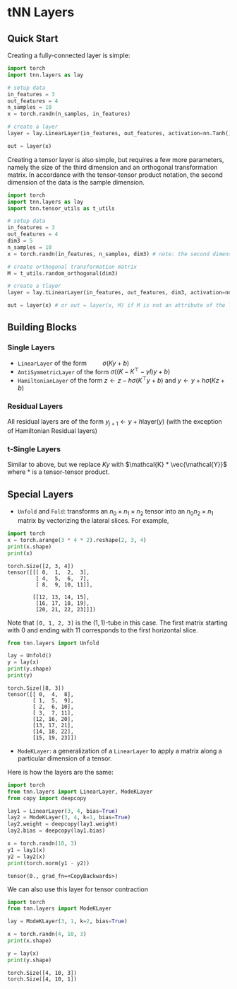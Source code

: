 # tNN Layers

## Quick Start

Creating a fully-connected layer is simple: 
```python
import torch
import tnn.layers as lay

# setup data
in_features = 3
out_features = 4
n_samples = 10
x = torch.randn(n_samples, in_features)

# create a layer
layer = lay.LinearLayer(in_features, out_features, activation=nn.Tanh())

out = layer(x)
```

Creating a tensor layer is also simple, but requires a few more parameters, namely the size of the third dimension and an orthogonal transformation matrix. In accordance with the tensor-tensor product notation, the second dimension of the data is the sample dimension.
```python
import torch
import tnn.layers as lay
import tnn.tensor_utils as t_utils

# setup data
in_features = 3
out_features = 4
dim3 = 5
n_samples = 10
x = torch.randn(in_features, n_samples, dim3) # note: the second dimension is the sample dimension

# create orthogonal transformation matrix
M = t_utils.random_orthogonal(dim3)

# create a tlayer
layer = lay.tLinearLayer(in_features, out_features, dim3, activation=nn.Tanh(), M=M)

out = layer(x) # or out = layer(x, M) if M is not an attribute of the layer
```



## Building Blocks

### Single Layers

* `LinearLayer` of the form $\qquad \sigma(Ky + b)$
* `AntiSymmetricLayer` of the form $\sigma((K - K^\top - \gamma I) y + b)$
* `HamiltonianLayer` of the form $z \gets z - h\sigma(K^\top y + b)$ and $y \gets  y + h \sigma(K z + b)$

### Residual Layers
All residual layers are of the form $y_{j+1} \gets y + h \text{layer}(y)$ (with the exception of Hamiltonian Residual layers)

### t-Single Layers
Similar to above, but we replace $Ky$ with $\mathcal{K} * \vec{\mathcal{Y}}$ where $*$ is a tensor-tensor product.

## Special Layers

* `Unfold` and `Fold`: transforms an $n_0 \times n_1\times n_2$ tensor into an $n_0n_2 \times n_1$ matrix by vectorizing the lateral slices. For example,
```python
import torch
x = torch.arange(3 * 4 * 2).reshape(2, 3, 4)
print(x.shape)
print(x)
```
```
torch.Size([2, 3, 4])
tensor([[[ 0,  1,  2,  3],
         [ 4,  5,  6,  7],
         [ 8,  9, 10, 11]],
         
        [[12, 13, 14, 15],
         [16, 17, 18, 19],
         [20, 21, 22, 23]]])
```
Note that ```[0, 1, 2, 3]``` is the $(1,1)$-tube in this case.  The first matrix starting with $0$ and ending with $11$ corresponds to the first horizontal slice.

```python
from tnn.layers import Unfold

lay = Unfold()
y = lay(x)
print(y.shape)
print(y)
```

```
torch.Size([8, 3])
tensor([[ 0,  4,  8],
        [ 1,  5,  9],
        [ 2,  6, 10],
        [ 3,  7, 11],
        [12, 16, 20],
        [13, 17, 21],
        [14, 18, 22],
        [15, 19, 23]])
```


* `ModeKLayer`: a generalization of a `LinearLayer` to apply a matrix along a particular dimension of a tensor.  

Here is how the layers are the same:
```python
import torch
from tnn.layers import LinearLayer, ModeKLayer
from copy import deepcopy

lay1 = LinearLayer(3, 4, bias=True)
lay2 = ModeKLayer(3, 4, k=1, bias=True)
lay2.weight = deepcopy(lay1.weight)
lay2.bias = deepcopy(lay1.bias)

x = torch.randn(10, 3)
y1 = lay1(x)
y2 = lay2(x)
print(torch.norm(y1 - y2))

```
```
tensor(0., grad_fn=<CopyBackwards>)
```

We can also use this layer for tensor contraction
```python
import torch
from tnn.layers import ModeKLayer

lay = ModeKLayer(3, 1, k=2, bias=True)

x = torch.randn(4, 10, 3)
print(x.shape)

y = lay(x)
print(y.shape)
```
```
torch.Size([4, 10, 3])
torch.Size([4, 10, 1])
```


